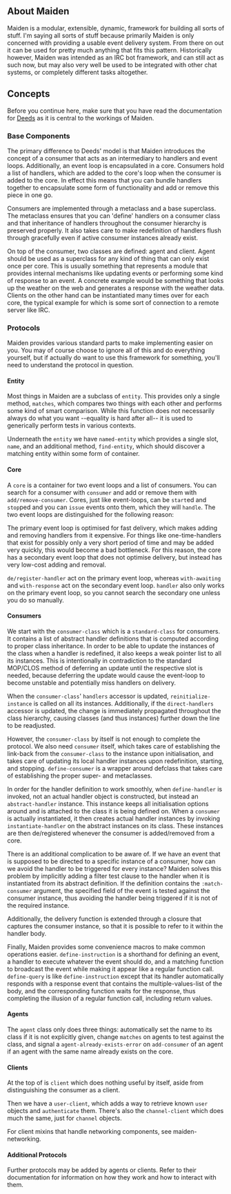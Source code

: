 ## About Maiden
Maiden is a modular, extensible, dynamic, <insert-buzzword-here> framework for building all sorts of stuff. I'm saying all sorts of stuff because primarily Maiden is only concerned with providing a usable event delivery system. From there on out it can be used for pretty much anything that fits this pattern. Historically however, Maiden was intended as an IRC bot framework, and can still act as such now, but may also very well be used to be integrated with other chat systems, or completely different tasks altogether.

## Concepts
Before you continue here, make sure that you have read the documentation for [Deeds](https://shinmera.github.io/deeds) as it is central to the workings of Maiden.

### Base Components
The primary difference to Deeds' model is that Maiden introduces the concept of a consumer that acts as an intermediary to handlers and event loops. Additionally, an event loop is encapsulated in a core. Consumers hold a list of handlers, which are added to the core's loop when the consumer is added to the core. In effect this means that you can bundle handlers together to encapsulate some form of functionality and add or remove this piece in one go.

Consumers are implemented through a metaclass and a base superclass. The metaclass ensures that you can 'define' handlers on a consumer class and that inheritance of handlers throughout the consumer hierarchy is preserved properly. It also takes care to make redefinition of handlers flush through gracefully even if active consumer instances already exist.

On top of the consumer, two classes are defined: agent and client. Agent should be used as a superclass for any kind of thing that can only exist once per core. This is usually something that represents a module that provides internal mechanisms like updating events or performing some kind of response to an event. A concrete example would be something that looks up the weather on the web and generates a response with the weather data. Clients on the other hand can be instantiated many times over for each core, the typical example for which is some sort of connection to a remote server like IRC.

### Protocols
Maiden provides various standard parts to make implementing easier on you. You may of course choose to ignore all of this and do everything yourself, but if actually do want to use this framework for something, you'll need to understand the protocol in question.

#### Entity
Most things in Maiden are a subclass of `entity`. This provides only a single method, `matches`, which compares two things with each other and performs some kind of smart comparison. While this function does not necessarily always do what you want --equality is hard after all-- it is used to generically perform tests in various contexts.

Underneath the `entity` we have `named-entity` which provides a single slot, `name`, and an additional method, `find-entity`, which should discover a matching entity within some form of container.

#### Core
A `core` is a container for two event loops and a list of consumers. You can search for a consumer with `consumer` and add or remove them with `add/remove-consumer`. Cores, just like event-loops, can be `start`ed and `stop`ped and you can `issue` events onto them, which they will `handle`. The two event loops are distinguished for the following reason:

The primary event loop is optimised for fast delivery, which makes adding and removing handlers from it expensive. For things like one-time-handlers that exist for possibly only a very short period of time and may be added very quickly, this would become a bad bottleneck. For this reason, the core has a secondary event loop that does not optimise delivery, but instead has very low-cost adding and removal.

`de/register-handler` act on the primary event loop, whereas `with-awaiting` and `with-response` act on the secondary event loop. `handler` also only works on the primary event loop, so you cannot search the secondary one unless you do so manually.

#### Consumers
We start with the `consumer-class` which is a `standard-class` for consumers. It contains a list of abstract handler definitions that is computed according to proper class inheritance. In order to be able to update the instances of the class when a handler is redefined, it also keeps a weak pointer list to all its instances. This is intentionally in contradiction to the standard MOP/CLOS method of deferring an update until the respective slot is needed, because deferring the update would cause the event-loop to become unstable and potentially miss handlers on delivery.

When the `consumer-class`' `handlers` accessor is updated, `reinitialize-instance` is called on all its instances. Additionally, if the `direct-handlers` accessor is updated, the change is immediately propagated throughout the class hierarchy, causing classes (and thus instances) further down the line to be readjusted.

However, the `consumer-class` by itself is not enough to complete the protocol. We also need `consumer` itself, which takes care of establishing the link-back from the `consumer-class` to the instance upon initialisation, and takes care of updating its local handler instances upon redefinition, starting, and stopping. `define-consumer` is a wrapper around defclass that takes care of establishing the proper super- and metaclasses.

In order for the handler definition to work smoothly, when `define-handler` is invoked, not an actual handler object is constructed, but instead an `abstract-handler` instance. This instance keeps all initialisation options around and is attached to the class it is being defined on. When a `consumer` is actually instantiated, it then creates actual handler instances by invoking `instantiate-handler` on the abstract instances on its class. These instances are then de/registered whenever the consumer is added/removed from a core.

There is an additional complication to be aware of. If we have an event that is supposed to be directed to a specific instance of a consumer, how can we avoid the handler to be triggered for every instance? Maiden solves this problem by implicitly adding a filter test clause to the handler when it is instantiated from its abstract definition. If the definition contains the `:match-consumer` argument, the specified field of the event is tested against the consumer instance, thus avoiding the handler being triggered if it is not of the required instance.

Additionally, the delivery function is extended through a closure that captures the consumer instance, so that it is possible to refer to it within the handler body.

Finally, Maiden provides some convenience macros to make common operations easier. `define-instruction` is a shorthand for defining an event, a handler to execute whatever the event should do, and a matching function to broadcast the event while making it appear like a regular function call. `define-query` is like `define-instruction` except that its handler automatically responds with a response event that contains the multiple-values-list of the body, and the corresponding function waits for the response, thus completing the illusion of a regular function call, including return values.

#### Agents
The `agent` class only does three things: automatically set the name to its class if it is not explicitly given, change `matches` on agents to test against the class, and signal a `agent-already-exists-error` on `add-consumer` of an agent if an agent with the same name already exists on the core.

#### Clients
At the top of is `client` which does nothing useful by itself, aside from distinguishing the consumer as a client.

Then we have a `user-client`, which adds a way to retrieve known `user` objects and `authenticate` them. There's also the `channel-client` which does much the same, just for `channel` objects.

For client mixins that handle networking components, see maiden-networking.

#### Additional Protocols
Further protocols may be added by agents or clients. Refer to their documentation for information on how they work and how to interact with them.

